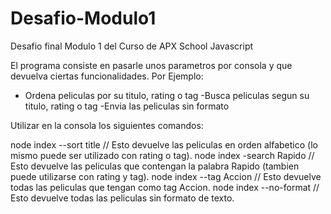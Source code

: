 # Desafio-Modulo1
Desafio final Modulo 1 del Curso de APX School Javascript

El programa consiste en pasarle unos parametros por consola y que devuelva ciertas funcionalidades.
Por Ejemplo: 
- Ordena peliculas por su titulo, rating o tag
-Busca peliculas segun su titulo, rating o tag
-Envia las peliculas sin formato

Utilizar en la consola los siguientes comandos:

node index --sort title         // Esto devuelve las peliculas en orden alfabetico (lo mismo puede ser utilizado con rating o tag).
node index -search Rapido      //  Esto devuelve las peliculas que contengan la palabra Rapido (tambien puede utilizarse con rating y tag).
node index --tag Accion       //   Esto devuelve todas las peliculas que tengan como tag Accion.
node index --no-format       //    Esto devuelve todas las peliculas sin formato de texto.

